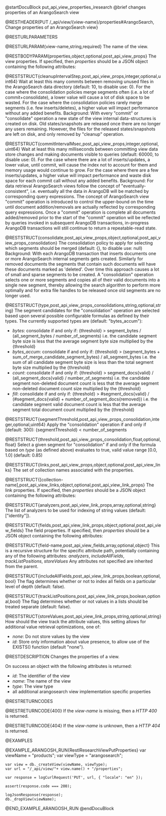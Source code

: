 @startDocuBlock put_api_view_properties_iresearch
@brief changes properties of an ArangoSearch view

@RESTHEADER{PUT /_api/view/{view-name}/properties#ArangoSearch, Change properties of an ArangoSearch view}

@RESTURLPARAMETERS

@RESTURLPARAM{view-name,string,required}
The name of the view.

@RESTBODYPARAM{properties,object,optional,post_api_view_props}
The view properties. If specified, then *properties* should be a JSON object
containing the following attributes:

@RESTSTRUCT{cleanupIntervalStep,post_api_view_props,integer,optional,uint64}
Wait at least this many commits between removing unused files in the
ArangoSearch data directory (default: 10, to disable use: 0).
For the case where the consolidation policies merge segments often (i.e. a lot
of commit+consolidate), a lower value will cause a lot of disk space to be
wasted.
For the case where the consolidation policies rarely merge segments (i.e. few
inserts/deletes), a higher value will impact performance without any added
benefits.
Background:
  With every "commit" or "consolidate" operation a new state of the view
  internal data-structures is created on disk.
  Old states/snapshots are released once there are no longer any users
  remaining.
  However, the files for the released states/snapshots are left on disk, and
  only removed by "cleanup" operation.

@RESTSTRUCT{commitIntervalMsec,post_api_view_props,integer,optional,uint64}
Wait at least this many milliseconds between committing view data store
changes and making documents visible to queries (default: 60000, to disable
use: 0).
For the case where there are a lot of inserts/updates, a lower value, until
commit, will cause the index not to account for them and memory usage would
continue to grow.
For the case where there are a few inserts/updates, a higher value will impact
performance and waste disk space for each commit call without any added
benefits.
Background:
  For data retrieval ArangoSearch views follow the concept of
  "eventually-consistent", i.e. eventually all the data in ArangoDB will be
  matched by corresponding query expressions.
  The concept of ArangoSearch view "commit" operation is introduced to
  control the upper-bound on the time until document addition/removals are
  actually reflected by corresponding query expressions.
  Once a "commit" operation is complete all documents added/removed prior to
  the start of the "commit" operation will be reflected by queries invoked in
  subsequent ArangoDB transactions, in-progress ArangoDB transactions will
  still continue to return a repeatable-read state.


@RESTSTRUCT{consolidate,post_api_view_props,object,optional,post_api_view_props_consolidation}
The consolidation policy to apply for selecting which segments should be merged
(default: {}, to disable use: null)
Background:
  With each ArangoDB transaction that inserts documents one or more
  ArangoSearch internal segments gets created.
  Similarly for removed documents the segments that contain such documents
  will have these documents marked as 'deleted'.
  Over time this approach causes a lot of small and sparse segments to be
  created.
  A "consolidation" operation selects one or more segments and copies all of
  their valid documents into a single new segment, thereby allowing the
  search algorithm to perform more optimally and for extra file handles to be
  released once old segments are no longer used.


@RESTSTRUCT{type,post_api_view_props_consolidations,string,optional,string}
The segment candidates for the "consolidation" operation are selected based
upon several possible configurable formulas as defined by their types.
The currently supported types are (default: "bytes_accum"):
- *bytes*: consolidate if and only if:
  {threshold} > segment_bytes / (all_segment_bytes / number_of_segments)
  i.e. the candidate segment byte size is less that the average segment
       byte size multiplied by the {threshold}
- *bytes_accum*: consolidate if and only if:
  {threshold} > (segment_bytes + sum_of_merge_candidate_segment_bytes) / all_segment_bytes
  i.e. the sum of all candidate segment byte size is less than the total
       segment byte size multiplied by the {threshold}
- *count*: consolidate if and only if:
  {threshold} > segment_docs{valid} / (all_segment_docs{valid} / number_of_segments)
  i.e. the candidate segment non-deleted document count is less that the
       average segment non-deleted document count size multiplied by the
       {threshold}
- *fill*: consolidate if and only if:
  {threshold} > #segment_docs{valid} / (#segment_docs{valid} + number_of_segment_docs{removed})
  i.e. the candidate segment valid document count is less that the average
       segment total document count multiplied by the {threshold}

@RESTSTRUCT{segmentThreshold,post_api_view_props_consolidation,integer,optional,uint64}
Apply the "consolidation" operation if and only if (default: 300):
{segmentThreshold} < number_of_segments

@RESTSTRUCT{threshold,post_api_view_props_consolidation,float,optional,float}
Select a given segment for "consolidation" if and only if the formula based
on *type* (as defined above) evaluates to true, valid value range [0.0, 1.0]
(default: 0.85)


@RESTSTRUCT{links,post_api_view_props,object,optional,post_api_view_links}
The set of collection names associated with the properties.


@RESTSTRUCT{[collection-name],post_api_view_links,object,optional,post_api_view_link_props}
The link properties. If specified, then *properties* should be a JSON object
containing the following attributes:

@RESTSTRUCT{analyzers,post_api_view_link_props,array,optional,string}
The list of analyzers to be used for indexing of string values
(default: ["identity"]).

@RESTSTRUCT{fields,post_api_view_link_props,object,optional,post_api_view_fields}
The field properties. If specified, then *properties* should be a JSON object
containing the following attributes:

@RESTSTRUCT{field-name,post_api_view_fields,array,optional,object}
This is a recursive structure for the specific attribute path, potentially
containing any of the following attributes:
*analyzers*, *includeAllFields*, *trackListPositions*, *storeValues*
Any attributes not specified are inherited from the parent.

@RESTSTRUCT{includeAllFields,post_api_view_link_props,boolean,optional,bool}
The flag determines whether or not to index all fields on a particular level of
depth (default: false).

@RESTSTRUCT{trackListPositions,post_api_view_link_props,boolean,optional,bool}
The flag determines whether or not values in a lists should be treated separate
(default: false).

@RESTSTRUCT{storeValues,post_api_view_link_props,string,optional,string}
How should the view track the attribute values, this setting allows for
additional value retrieval optimizations, one of:
- *none*: Do not store values by the view
- *id*: Store only information about value presence, to allow use of the EXISTS() function
(default "none").


@RESTDESCRIPTION
Changes the properties of a view.

On success an object with the following attributes is returned:
- *id*: The identifier of the view
- *name*: The name of the view
- *type*: The view type
- all additional arangosearch view implementation specific properties

@RESTRETURNCODES

@RESTRETURNCODE{400}
If the *view-name* is missing, then a *HTTP 400* is returned.

@RESTRETURNCODE{404}
If the *view-name* is unknown, then a *HTTP 404* is returned.

@EXAMPLES

@EXAMPLE_ARANGOSH_RUN{RestIResearchViewPutProperties}
    var viewName = "products";
    var viewType = "arangosearch";

    var view = db._createView(viewName, viewType);
    var url = "/_api/view/"+ view.name() + "/properties";

    var response = logCurlRequest('PUT', url, { "locale": "en" });

    assert(response.code === 200);

    logJsonResponse(response);
    db._dropView(viewName);
@END_EXAMPLE_ARANGOSH_RUN
@endDocuBlock
